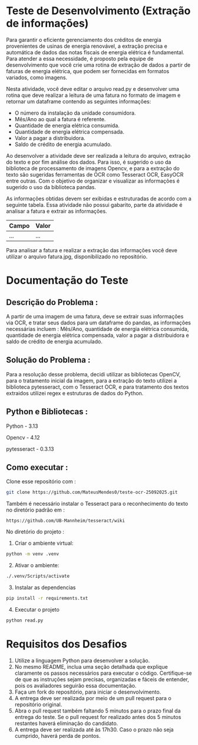 # Teste de Desenvolvimento (Extração de informações)

Para garantir o eficiente gerenciamento dos créditos de energia provenientes de usinas de energia renovável, a extração precisa e automática de dados das notas fiscais de energia elétrica é fundamental. Para atender a essa necessidade, é proposto pela equipe de desenvolvimento que você crie uma rotina de extração de dados a partir de faturas de energia elétrica, que podem ser fornecidas em formatos variados, como imagens.

Nesta atividade, você deve editar o arquivo read.py e desenvolver uma rotina que deve realizar a leitura de uma fatura no formato de imagem e retornar um dataframe contendo as seguintes informações:

- O número da instalação da unidade consumidora.
- Mês/Ano ao qual a fatura é referente.
- Quantidade de energia elétrica consumida.
- Quantidade de energia elétrica compensada.
- Valor a pagar a distribuidora.
- Saldo de crédito de energia acumulado.

Ao desenvolver a atividade deve ser realizada a leitura do arquivo, extração do texto e por fim análise dos dados. Para isso, é sugerido o uso da biblioteca de processamento de imagens Opencv, e para a extração do texto são sugeridas ferramentas de OCR como Tesseract OCR, EasyOCR entre outras. Com o objetivo de organizar e visualizar as informações é sugerido o uso da biblioteca pandas. 

As informações obtidas devem ser exibidas e estruturadas de acordo com a seguinte tabela. Essa atividade não possui gabarito, parte da atividade é analisar a fatura e extrair as informações.

|    Campo    |    Valor    | 
|-------------|-------------|
|     ...     |     ...     |

Para analisar a fatura e realizar a extração das informações você deve utilizar o arquivo fatura.jpg, disponibilizado no repositório.

# Documentação do Teste

## Descrição do Problema :

A partir de uma imagem de uma fatura, deve se extrair suas informações via OCR, e tratar seus dados para um dataframe do pandas, as informações necessárias incluem :  Mês/Ano, quantidade de energia elétrica consumida, quantidade de energia elétrica compensada, valor a pagar a distribuidora e saldo de crédito de energia acumulado.

## Solução do Problema :
Para a resolução desse problema, decidi utilizar as bibliotecas OpenCV, para o tratamento inicial da imagem, para a extração do texto utilizei a biblioteca pytesseract, com o Tesseract OCR, e para tratamento dos textos extraidos utilizei regex e estruturas de dados do Python.

## Python e Bibliotecas :
Python - 3.13

Opencv - 4.12

pytesseract - 0.3.13

## Como executar :
Clone esse repositório com :
```bash
git clone https://github.com/MateusMendes0/teste-ocr-25092025.git
```

Também é necessário instalar o Tesseract para o reconhecimento do texto no diretório padrão em :

```
https://github.com/UB-Mannheim/tesseract/wiki
```

No diretório do projeto : 
1. Criar o ambiente virtual:
```bash
python -m venv .venv
```
2. Ativar o ambiente:

```bash
./.venv/Scripts/activate
```
3. Instalar as dependencias
```bash
pip install -r requirements.txt
```
4. Executar o projeto
```bash
python read.py
```


# Requisitos dos Desafios

1. Utilize a linguagem Python para desenvolver a solução.
2. No mesmo README, inclua uma seção detalhada que explique claramente os passos necessários para executar o código. Certifique-se de que as instruções sejam precisas, organizadas e fáceis de entender, pois os avaliadores seguirão essa documentação.
3. Faça um fork do repositório, para iniciar o desenvolvimento.
4. A entrega deve ser realizada por meio de um pull request para o repositório original.
5. Abra o pull request também faltando 5 minutos para o prazo final da entrega do teste. Se o pull request for realizado antes dos 5 minutos restantes haverá eliminação do candidato.
6. A entrega deve ser realizada até às 17h30. Caso o prazo não seja cumprido, haverá perda de pontos.
